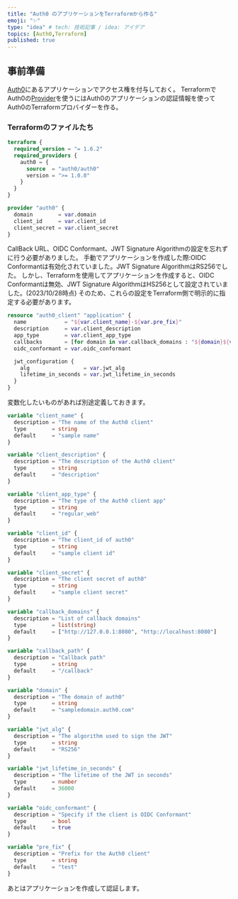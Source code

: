 ```yaml
---
title: "Auth0 のアプリケーションをTerraformから作る"
emoji: "✨"
type: "idea" # tech: 技術記事 / idea: アイデア
topics: [Auth0,Terraform]
published: true
---
```


## 事前準備

[Auth0](https://auth0.com/docs/get-started/auth0-overview)にあるアプリケーションでアクセス権を付与しておく。
TerraformでAuth0の[Provider](https://github.com/auth0/terraform-provider-auth0)を使うにはAuth0のアプリケーションの認証情報を使ってAuth0のTerraformプロバイダーを作る。

### Terraformのファイルたち

```provider.tf
terraform {
  required_version = "= 1.6.2"
  required_providers {
    auth0 = {
      source  = "auth0/auth0"
      version = ">= 1.0.0"
    }
  }
}

provider "auth0" {
  domain        = var.domain
  client_id     = var.client_id
  client_secret = var.client_secret
}
```

CallBack URL、OIDC Conformant、JWT Signature Algorithmの設定を忘れずに行う必要がありました。
手動でアプリケーションを作成した際:OIDC Conformantは有効化されていました。JWT Signature AlgorithmはRS256でした。
しかし、Terraformを使用してアプリケーションを作成すると、OIDC Conformantは無効、JWT Signature AlgorithmはHS256として設定されていました。(2023/10/28時点) そのため、これらの設定をTerraform側で明示的に指定する必要があります。


```main.tf
resource "auth0_client" "application" {
  name            = "${var.client_name}-${var.pre_fix}"
  description     = var.client_description
  app_type        = var.client_app_type
  callbacks       = [for domain in var.callback_domains : "${domain}${var.callback_path}"]
  oidc_conformant = var.oidc_conformant

  jwt_configuration {
    alg                 = var.jwt_alg
    lifetime_in_seconds = var.jwt_lifetime_in_seconds
  }
}

```

変数化したいものがあれば別途定義しておきます。

```variables.tf
variable "client_name" {
  description = "The name of the Auth0 client"
  type        = string
  default     = "sample name"
}

variable "client_description" {
  description = "The description of the Auth0 client"
  type        = string
  default     = "description"
}

variable "client_app_type" {
  description = "The type of the Auth0 client app"
  type        = string
  default     = "regular_web"
}

variable "client_id" {
  description = "The client_id of auth0"
  type        = string
  default     = "sample client id"
}

variable "client_secret" {
  description = "The client secret of auth0"
  type        = string
  default     = "sample client secret"
}

variable "callback_domains" {
  description = "List of callback domains"
  type        = list(string)
  default     = ["http://127.0.0.1:8080", "http://localhost:8080"]
}

variable "callback_path" {
  description = "Callback path"
  type        = string
  default     = "/callback"
}

variable "domain" {
  description = "The domain of auth0"
  type        = string
  default     = "sampledomain.auth0.com"
}

variable "jwt_alg" {
  description = "The algorithm used to sign the JWT"
  type        = string
  default     = "RS256"
}

variable "jwt_lifetime_in_seconds" {
  description = "The lifetime of the JWT in seconds"
  type        = number
  default     = 36000
}

variable "oidc_conformant" {
  description = "Specify if the client is OIDC Conformant"
  type        = bool
  default     = true
}

variable "pre_fix" {
  description = "Prefix for the Auth0 client"
  type        = string
  default     = "test"
}

```

あとはアプリケーションを作成して認証します。
